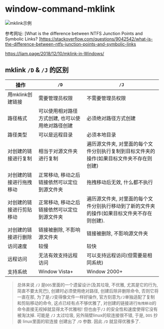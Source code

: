 # window-command-mklink

![mklink示例](https://gitee.com/cpfree/picture-warehouse/raw/master/pic/20210615172432.png)

参考网址: [What is the difference between NTFS Junction Points and Symbolic Links?
]<https://stackoverflow.com/questions/9042542/what-is-the-difference-between-ntfs-junction-points-and-symbolic-links>

<https://liam.page/2018/12/10/mklink-in-Windows/>

## mklink `/D` & `/J` 的区别

| 操作 | `/D` | `/J` |
| - | - | - |
| 用mklink创建链接 | 需要管理员权限 | 不需要管理员权限
| 路径格式 | 可以使用相对路径方式创建, 也可以使用绝对路径创建 | 必须绝对路径方式创建
| 路径类型 | 可以是远程目录 | 必须本地目录
| 对创建的链接进行复制 | 相当于对源文件夹进行复制 | 遍历源文件夹, 对里面的每个文件分别执行复制到目标文件夹的操作(如果目标文件夹不存在则创建)
| 对创建的链接进行拖拽移动 | 正常移动, 移动之后链接依然可以定位到源文件夹 | 拖拽移动后无效, 什么都不执行
| 对创建的链接进行剪贴移动 | 正常移动, 移动之后链接依然可以定位到源文件夹 | 遍历源文件夹, 对里面的每个文件分别执行移动到了新的文件夹的操作(如果目标文件夹不存在则创建).
| 对创建的链接进行删除 | 链接被删除, 不影响源文件夹 | 链接被删除, 不影响源文件夹
| 访问速度 | 较慢 | 较快
| 远程访问 | 无法有效支持远程访问 | 可以支持远程访问(但需要是相同系统)
| 支持系统 | Window Vista+ | Window 2000+

> 总体来说
> `/J` 是`DOS`里面的一个遗留设计(及其垃圾, 不优雅, 尤其是它的行为, 简直不要太死巴), 创建时必须使用绝对路径, 创建后除非删除命令, 否则它将一直在那, 为了是`/J`变得像文件一样好操作, 官方刻意为`/J`单独适配了复制和剪贴移动的命令, 这点已经有点不够优雅了, 对创建的链接进行`拖拽移动`的命令直接无视掉就显得太不优雅啦!
> 但也由于`/J` 的安全性和速度使得它没有被淘汰掉.
> 可能是 `/J` 太过垃圾, 另外隔壁linux的软连接很不错, 于是, `DOS` 抄袭 linux里面的软连接 创建出了 `/D` 参数.
> 因此 `/D` 就显得优雅多了.
